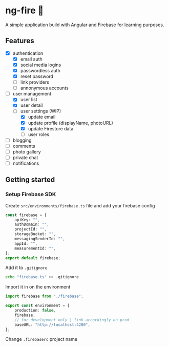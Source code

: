 # ng-fire :metal:

A simple application build with Angular and Firebase for learning purposes.

## Features

-   [x] authentication
    -   [x] email auth
    -   [x] social media logins
    -   [x] passwordless auth
    -   [x] reset password
    -   [ ] link providers
    -   [ ] annonymous accounts
-   [ ] user management
    -   [x] user list
    -   [x] user detail
    -   [ ] user settings (WIP)
        -   [x] update email
        -   [x] update profile (displayName, photoURL)
        -   [x] update Firestore data
        -   [ ] user roles
-   [ ] blogging
-   [ ] comments
-   [ ] photo gallery
-   [ ] private chat
-   [ ] notifications

## Getting started

### Setup Firebase SDK

Create `src/environments/firebase.ts` file and add your firebase config

```ts
const firebase = {
    apiKey: "",
    authDomain: "",
    projectId: "",
    storageBucket: "",
    messagingSenderId: "",
    appId: "",
    measurementId: "",
};
export default firebase;
```

Add it to `.gitignore`

```bash
echo "firebase.ts" >> .gitignore
```

Import it in on the environment

```ts
import firebase from "./firebase";

export const environment = {
    production: false,
    firebase,
    // for development only | link accordingly on prod
    baseURL: "http://localhost:4200",
};
```

Change `.firebaserc` project name
